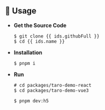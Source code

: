 ## 🚀 Usage

- **Get the Source Code**

  ```shell
  $ git clone {{ ids.githubFull }}
  $ cd {{ ids.name }}
  ```

- **Installation**

  ```shell
  $ pnpm i
  ```

- **Run**

  ```shell
  # cd packages/taro-demo-react
  $ cd packages/taro-demo-vue3

  $ pnpm dev:h5
  ```
